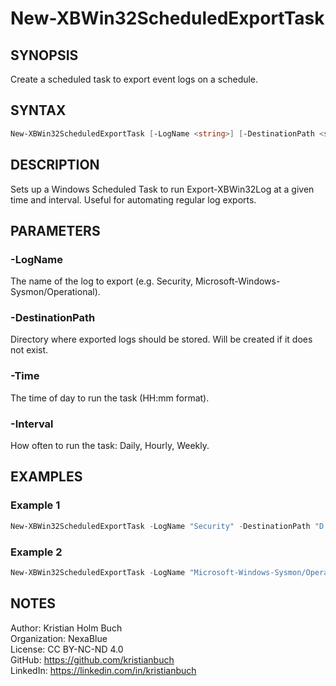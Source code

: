 # New-XBWin32ScheduledExportTask

## SYNOPSIS
Create a scheduled task to export event logs on a schedule.

## SYNTAX
```powershell
New-XBWin32ScheduledExportTask [-LogName <string>] [-DestinationPath <string>] [-Time <string>] [-Interval <string>]
```

## DESCRIPTION
Sets up a Windows Scheduled Task to run Export-XBWin32Log at a given time and interval. Useful for automating regular log exports.

## PARAMETERS

### -LogName
The name of the log to export (e.g. Security, Microsoft-Windows-Sysmon/Operational).

### -DestinationPath
Directory where exported logs should be stored. Will be created if it does not exist.

### -Time
The time of day to run the task (HH:mm format).

### -Interval
How often to run the task: Daily, Hourly, Weekly.

## EXAMPLES

### Example 1
```powershell
New-XBWin32ScheduledExportTask -LogName "Security" -DestinationPath "D:\Logs" -Time "03:00"
```

### Example 2
```powershell
New-XBWin32ScheduledExportTask -LogName "Microsoft-Windows-Sysmon/Operational" -DestinationPath "C:\ExportedLogs" -Time "01:00" -Interval Weekly
```

## NOTES
Author: Kristian Holm Buch  
Organization: NexaBlue  
License: CC BY-NC-ND 4.0  
GitHub: https://github.com/kristianbuch  
LinkedIn: https://linkedin.com/in/kristianbuch